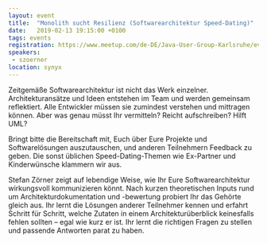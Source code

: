 ```yaml
---
layout: event
title:  "Monolith sucht Resilienz (Softwarearchitektur Speed-Dating)"
date:   2019-02-13 19:15:00 +0100
tags: events
registration: https://www.meetup.com/de-DE/Java-User-Group-Karlsruhe/events/258235935/
speakers:
 - szoerner
location: synyx
---
```


Zeitgemäße Softwarearchitektur ist nicht das Werk einzelner.
Architekturansätze und Ideen entstehen im Team und werden gemeinsam
reflektiert. Alle Entwickler müssen sie zumindest verstehen und
mittragen können. Aber was genau müsst Ihr vermitteln? Reicht
aufschreiben? Hilft UML?

Bringt bitte die Bereitschaft mit, Euch über Eure Projekte und
Softwarelösungen auszutauschen, und anderen Teilnehmern Feedback zu
geben. Die sonst üblichen Speed-Dating-Themen wie Ex-Partner und
Kinderwünsche klammern wir aus.

Stefan Zörner zeigt auf lebendige Weise, wie Ihr Eure
Softwarearchitektur wirkungsvoll kommunizieren könnt. Nach kurzen
theoretischen Inputs rund um Architekturdokumentation und -bewertung
probiert Ihr das Gehörte gleich aus. Ihr lernt die Lösungen anderer
Teilnehmer kennen und erfahrt Schritt für Schritt, welche Zutaten in
einem Architekturüberblick keinesfalls fehlen sollten – egal wie kurz er
ist. Ihr lernt die richtigen Fragen zu stellen und passende Antworten
parat zu haben.

